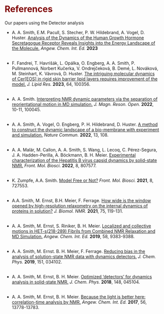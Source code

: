 # <font color="maroon"> References </font>

Our papers using the Detector analysis

* A. A. Smith, E.M. Pacull, S. Stecher, P. W. Hildebrand, A. Vogel, D. Huster. [Analysis of the Dynamics of the Human Growth Hormone Secretagogue Receptor Reveals Insights into the Energy Landscape of the Molecule.](https://doi.org/10.1002/anie.202302003) *Angew. Chem. Int. Ed.* **2023** <br/><br/>


* F. Fandrei, T. Havrišák, L. Opálka, O. Engberg, A. A. Smith, P. Pullmannová, Norbert Kučerka, V. Ondrejčeková, B. Demé, L. Nováková, M. Steinhart, K. Vávrová, D. Huster. [The intriguing molecular dynamics of Cer\[EOS\] in rigid skin barrier lipid layers requires improvement of the model.](https://doi.org/10.1016/j.jlr.2023.100356) *J. Lipid Res.* **2023**, 64, 100356. <br/><br/>
 

* A. A. Smith. [Interpreting NMR dynamic parameters via the separation of reorientational motion in MD simulation.](https://doi.org/10.1016/j.jmro.2022.100045) *J. Magn. Reson. Open.* **2022**, 10-11, 100045.<br/><br/>
 

* A. A. Smith, A. Vogel, O. Engberg, P. H. Hildebrand, D. Huster. [A method to construct the dynamic landscape of a bio-membrane with experiment and simulation.](https://www.nature.com/articles/s41467-021-27417-y) *Nature Commun.* **2022**, 13, 108. <br/><br/>
 

* A. A. Malär, M. Callon, A. A. Smith, S. Wang, L. Lecoq, C. Pérez-Segura, J. A. Hadden-Perilla, A. Böckmann, B. H. Meier. [Experimental characterization of the Hepatitis B virus capsid dynamics by solid-state NMR.](https://doi.org/10.3389/fmolb.2021.807577) *Front. Mol. Biosci.* **2022**, 8, 807577. <br/><br/>
 

* K. Zumpfe, A.A. Smith. [Model Free or Not?](https://www.frontiersin.org/articles/10.3389/fmolb.2021.727553/full) *Front. Mol. Biosci.* **2021**,  8, 727553. <br/><br/>
 

* A.A. Smith, M. Ernst, B.H. Meier, F. Ferrage. [How wide is the window opened by high-resolution relaxometry on the internal dynamics of proteins in solution?](https://link.springer.com/article/10.1007/s10858-021-00361-1) *J. Biomol. NMR.* **2021**, 75, 119-131. <br/><br/>
 

* A. A. Smith, M. Ernst, S. Riniker, B. H. Meier. [Localized and collective motions in HET-s(218-289) Fibrils from Combined NMR Relaxation and MD Simulation.](https://onlinelibrary.wiley.com/doi/full/10.1002/anie.201901929) *Angew. Chem. Int. Ed.* **2019**, 58, 9383-9388. <br/><br/>
 

* A. A. Smith, M. Ernst. B. H. Meier, F. Ferrage. [Reducing bias in the analysis of solution-state NMR data with dynamics detectors.](https://aip.scitation.org/doi/abs/10.1063/1.5111081) *J. Chem. Phys.* **2019**, 151, 034102. <br/><br/>
 

* A. A. Smith, M. Ernst, B. H. Meier. [Optimized ‘detectors’ for dynamics analysis in solid-state NMR.](https://aip.scitation.org/doi/abs/10.1063/1.5013316) *J. Chem. Phys.* **2018**, 148, 045104. <br/><br/>
 

* A. A. Smith, M. Ernst, B. H. Meier. [Because the light is better here: correlation-time analysis by NMR.](https://onlinelibrary.wiley.com/doi/full/10.1002/ange.201707316) *Angew. Chem. Int. Ed.* **2017**, 56, 13778-13783. <br/><br/>
